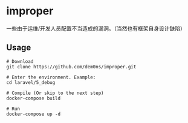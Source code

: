 # improper
一些由于运维/开发人员配置不当造成的漏洞。（当然也有框架自身设计缺陷）

## Usage
```
# Download
git clone https://github.com/dem0ns/improper.git

# Enter the environment. Example:
cd laravel/5_debug

# Compile (Or skip to the next step)
docker-compose build

# Run
docker-compose up -d
```
